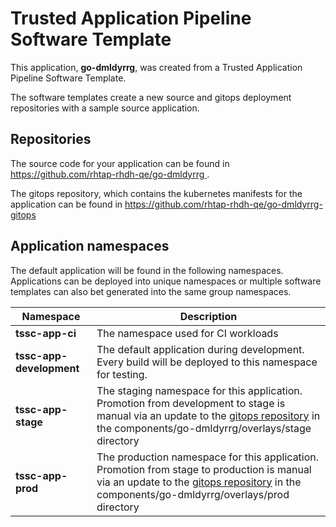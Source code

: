 # Trusted Application Pipeline Software Template

This application, **go-dmldyrrg**, was created from a Trusted Application Pipeline Software Template.

The software templates create a new source and gitops deployment repositories with a sample source application. 

## Repositories

The source code for your application can be found in [https://github.com/rhtap-rhdh-qe/go-dmldyrrg ](https://github.com/rhtap-rhdh-qe/go-dmldyrrg ).
 
The gitops repository, which contains the kubernetes manifests for the application can be found in 
[https://github.com/rhtap-rhdh-qe/go-dmldyrrg-gitops ](https://github.com/rhtap-rhdh-qe/go-dmldyrrg-gitops ) 

## Application namespaces 

The default application will be found in the following namespaces. Applications can be deployed into unique namespaces or multiple software templates can also bet generated into the same group namespaces.  

|  Namespace   |  Description   |  
| -------- | -------- |
| **tssc-app-ci** | The namespace used for CI workloads |
| **tssc-app-development** | The default application during development. Every build will be deployed to this namespace for testing. |
| **tssc-app-stage** | The staging namespace for this application. Promotion from development to stage is manual via an update to the [gitops repository](https://github.com/rhtap-rhdh-qe/go-dmldyrrg-gitops ) in the components/go-dmldyrrg/overlays/stage directory |
| **tssc-app-prod** | The production namespace for this application. Promotion from stage to production is manual via an update to the [gitops repository](https://github.com/rhtap-rhdh-qe/go-dmldyrrg-gitops ) in the components/go-dmldyrrg/overlays/prod directory |